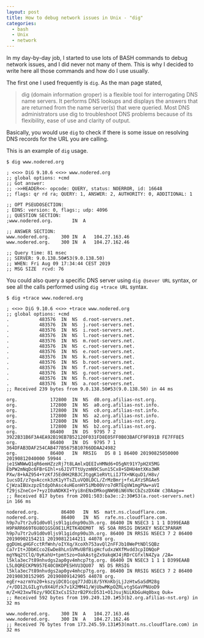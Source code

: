 ```yaml
---
layout: post
title: How to debug network issues in Unix - "dig"
categories:
  - bash
  - Unix
  - network
---
```


In my day-by-day job, I started to use lots of BASH commands to debug network issues, and I did never not many of them.
This is why I decided to write here all those commands and how do I use usually.

The first one I used frequently is `dig`.
As the man page stated,
> dig (domain information groper) is a flexible tool for interrogating DNS name servers. 
> It performs DNS lookups and displays the answers that are returned from the name server(s) that were queried.
> Most DNS administrators use dig to troubleshoot DNS problems because of its flexibility, ease of use and clarity of output.

Basically, you would use `dig` to check if there is some issue on resolving DNS records for the URL you are calling.

This is an example of `dig` usage.
```
$ dig www.nodered.org

; <<>> DiG 9.10.6 <<>> www.nodered.org
;; global options: +cmd
;; Got answer:
;; ->>HEADER<<- opcode: QUERY, status: NOERROR, id: 16648
;; flags: qr rd ra; QUERY: 1, ANSWER: 2, AUTHORITY: 0, ADDITIONAL: 1

;; OPT PSEUDOSECTION:
; EDNS: version: 0, flags:; udp: 4096
;; QUESTION SECTION:
;www.nodered.org.		IN	A

;; ANSWER SECTION:
www.nodered.org.	300	IN	A	104.27.163.46
www.nodered.org.	300	IN	A	104.27.162.46

;; Query time: 81 msec
;; SERVER: 9.0.138.50#53(9.0.138.50)
;; WHEN: Fri Aug 09 17:34:44 CEST 2019
;; MSG SIZE  rcvd: 76
```

You could also query a specific DNS server using `dig @sever URL` syntax, or see all the calls performed using `dig +trace URL` syntax.
```
$ dig +trace www.nodered.org

; <<>> DiG 9.10.6 <<>> +trace www.nodered.org
;; global options: +cmd
.			483576	IN	NS	d.root-servers.net.
.			483576	IN	NS	j.root-servers.net.
.			483576	IN	NS	i.root-servers.net.
.			483576	IN	NS	l.root-servers.net.
.			483576	IN	NS	m.root-servers.net.
.			483576	IN	NS	c.root-servers.net.
.			483576	IN	NS	e.root-servers.net.
.			483576	IN	NS	k.root-servers.net.
.			483576	IN	NS	b.root-servers.net.
.			483576	IN	NS	f.root-servers.net.
.			483576	IN	NS	g.root-servers.net.
.			483576	IN	NS	h.root-servers.net.
.			483576	IN	NS	a.root-servers.net.
;; Received 239 bytes from 9.0.138.50#53(9.0.138.50) in 44 ms

org.			172800	IN	NS	d0.org.afilias-nst.org.
org.			172800	IN	NS	a0.org.afilias-nst.info.
org.			172800	IN	NS	c0.org.afilias-nst.info.
org.			172800	IN	NS	a2.org.afilias-nst.info.
org.			172800	IN	NS	b0.org.afilias-nst.org.
org.			172800	IN	NS	b2.org.afilias-nst.org.
org.			86400	IN	DS	9795 7 2 3922B31B6F3A4EA92B19EB7B52120F031FD8E05FF0B03BAFCF9F891B FE7FF8E5
org.			86400	IN	DS	9795 7 1 364DFAB3DAF254CAB477B5675B10766DDAA24982
org.			86400	IN	RRSIG	DS 8 1 86400 20190825050000 20190812040000 59944 . je1SWNWwQ1qR6emHZzzRj7t8LAmlxQEEIvHMNd6+O5gNt91Y7pH2X5MG EbPW2mNqDc6FBrGIhl+s6JIVTTtUyzmN9CSun15Cx8+SDHU4mtXKo3WR PXw/8+kAZ954+YzKfJ5EdHH2RBJCJtggK1eRVtLiIJTX+NKquD1/H8v/ 1ucsDI/z7qvAccnk3zK1yYTsZLuVQ0LDCL/ZrMzBmrj+fxLAYzSRGAe5 CjWzaIBUxzpzEtdpOhAsc4uHEonHY5iMb00Vro7dRTEqVW1mgPUw+aVI f29jsZneCo+7+yzI0aNDKKI+Yyi8nENxDMkogNW9BiN6VNcCbZszDX4W c30Aag==
;; Received 817 bytes from 2001:503:ba3e::2:30#53(a.root-servers.net) in 166 ms

nodered.org.		86400	IN	NS	matt.ns.cloudflare.com.
nodered.org.		86400	IN	NS	rafe.ns.cloudflare.com.
h9p7u7tr2u91d0v0ljs9l1gidnp90u3h.org. 86400 IN NSEC3 1 1 1 D399EAAB H9PARR669T6U8O1GSG9E1LMITK4DEM0T  NS SOA RRSIG DNSKEY NSEC3PARAM
h9p7u7tr2u91d0v0ljs9l1gidnp90u3h.org. 86400 IN RRSIG NSEC3 7 2 86400 20190902154211 20190812144211 44078 org. ggDUmLgHGFcctRfWnh/oIYXq/XcoXh753avQl2nFFJb10WePtNDlSQBz Ca7rIt+JDbKCco2EwDe8hLnSVMvUBfBigHcfudxzWXfMvdd3cpIONQoP mgYNq2tClQ/0yKahU+tpmtSzo+OakAstgZx9akqWJ4jRDrCGfxlN4Zya /2A=
l5kla3ec7t89nhvdgs2ap0gv4mhcp7tg.org. 86400 IN NSEC3 1 1 1 D399EAAB L5L0QRECKPN957E40C0KDPESHVU3QU07  NS DS RRSIG
l5kla3ec7t89nhvdgs2ap0gv4mhcp7tg.org. 86400 IN RRSIG NSEC3 7 2 86400 20190830152905 20190809142905 44078 org. egEr+azrmYo20+kszyiDC01cgq77JdDi8/5YKnKbjLjJzHtwSaSdM28g /+/DD12LGILgYu9X4Ufzk7v1X2MM41/WjUbwMKpOZRLvtg5GaVPNUoD9 m/Z+H23xwT6zy/9DCE3xCsIS3zrB2PXcD531+O1JsujNiLKbGuHq0bxq Ouk=
;; Received 592 bytes from 199.249.120.1#53(b2.org.afilias-nst.org) in 32 ms

www.nodered.org.	300	IN	A	104.27.163.46
www.nodered.org.	300	IN	A	104.27.162.46
;; Received 76 bytes from 173.245.59.131#53(matt.ns.cloudflare.com) in 32 ms
```
